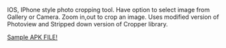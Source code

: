 IOS, IPhone style photo cropping tool. Have option to select image from Gallery or Camera. Zoom in,out to crop an image. Uses modified version of Photoview and Stripped down version of Cropper library.

[Sample APK FILE!](AndroidImageZoomCrop.apk)